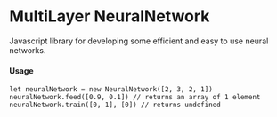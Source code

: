 # MultiLayer NeuralNetwork
Javascript library for developing some efficient and easy to use neural networks.

#### Usage
```
let neuralNetwork = new NeuralNetwork([2, 3, 2, 1])
neuralNetwork.feed([0.9, 0.1]) // returns an array of 1 element
neuralNetwork.train([0, 1], [0]) // returns undefined
```
